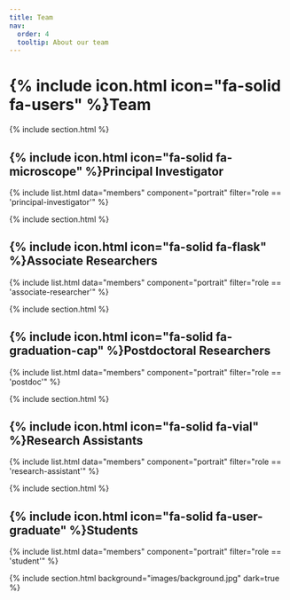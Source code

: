 ```yaml
---
title: Team
nav:
  order: 4
  tooltip: About our team
---
```


# {% include icon.html icon="fa-solid fa-users" %}Team

{% include section.html %}

## {% include icon.html icon="fa-solid fa-microscope" %}Principal Investigator

{% include list.html 
  data="members" 
  component="portrait" 
  filter="role == 'principal-investigator'" 
%}

{% include section.html %}

## {% include icon.html icon="fa-solid fa-flask" %}Associate Researchers

{% include list.html 
  data="members" 
  component="portrait" 
  filter="role == 'associate-researcher'" 
%}

{% include section.html %}

## {% include icon.html icon="fa-solid fa-graduation-cap" %}Postdoctoral Researchers

{% include list.html 
  data="members" 
  component="portrait" 
  filter="role == 'postdoc'" 
%}

{% include section.html %}

## {% include icon.html icon="fa-solid fa-vial" %}Research Assistants

{% include list.html 
  data="members" 
  component="portrait" 
  filter="role == 'research-assistant'" 
%}

{% include section.html %}

## {% include icon.html icon="fa-solid fa-user-graduate" %}Students

{% include list.html 
  data="members" 
  component="portrait" 
  filter="role == 'student'" 
%}

{% include section.html background="images/background.jpg" dark=true %}
